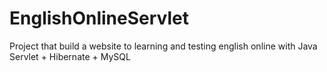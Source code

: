 # EnglishOnlineServlet
Project that build a website to learning and testing english online with Java Servlet + Hibernate + MySQL
